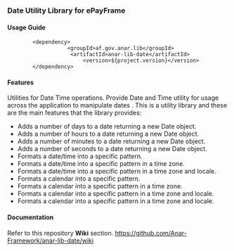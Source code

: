 ### Date Utility Library for ePayFrame

#### Usage Guide

```
		<dependency>
	               <groupId>af.gov.anar.lib</groupId>
	                <artifactId>anar-lib-date</artifactId>
                        <version>${project.version}</version>
		</dependency>

```


#### Features

Utilities for Date Time operations. Provide Date and Time utility for usage across the application to manipulate dates . This is a utility library and these are the main features that the library provides: 

- Adds a number of days to a date returning a new Date object.
- Adds a number of hours to a date returning a new Date object.
- Adds a number of minutes to a date returning a new Date object.
- Adds a number of seconds to a date returning a new Date object.
- Formats a date/time into a specific pattern.
- Formats a date/time into a specific pattern in a time zone.
- Formats a date/time into a specific pattern in a time zone and locale.
- Formats a calendar into a specific pattern.
- Formats a calendar into a specific pattern in a time zone.
- Formats a calendar into a specific pattern in a time zone and locale.
- Formats a calendar into a specific pattern in a time zone and locale.


#### Documentation

Refer to this repository **Wiki** section.
https://github.com/Anar-Framework/anar-lib-date/wiki
